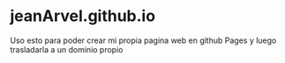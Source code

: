 # jeanArvel.github.io
Uso esto para poder crear mi propia pagina web en github Pages y luego trasladarla a un dominio propio
